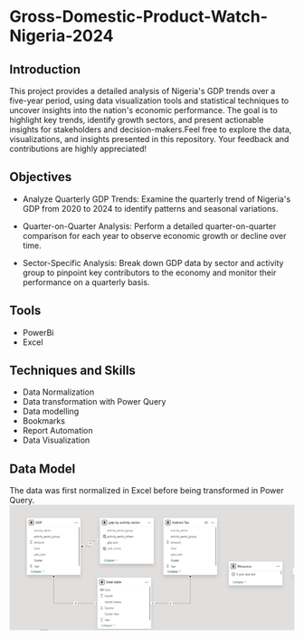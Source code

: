 # Gross-Domestic-Product-Watch-Nigeria-2024
## Introduction
This project provides a detailed analysis of Nigeria's GDP trends over a five-year period, using data visualization tools and statistical techniques to uncover insights into the nation's economic performance. The goal is to highlight key trends, identify growth sectors, and present actionable insights for stakeholders and decision-makers.Feel free to explore the data, visualizations, and insights presented in this repository. Your feedback and contributions are highly appreciated!
## Objectives
- Analyze Quarterly GDP Trends:
Examine the quarterly trend of Nigeria's GDP from 2020 to 2024 to identify patterns and seasonal variations.

- Quarter-on-Quarter Analysis:
Perform a detailed quarter-on-quarter comparison for each year to observe economic growth or decline over time.

- Sector-Specific Analysis:
Break down GDP data by sector and activity group to pinpoint key contributors to the economy and monitor their performance on a quarterly basis.
## Tools
- PowerBi
- Excel
## Techniques and Skills
- Data Normalization
- Data transformation with Power Query
- Data modelling
- Bookmarks
- Report Automation
- Data Visualization
## Data Model
The data was first normalized in Excel before being transformed in Power Query.
![Data Model](https://github.com/Sobowale-Daniel/Gross-Domestic-Product-Watch---Nigeria-2024/blob/main/Files/Screenshot%202024-12-25%20101800.png)


